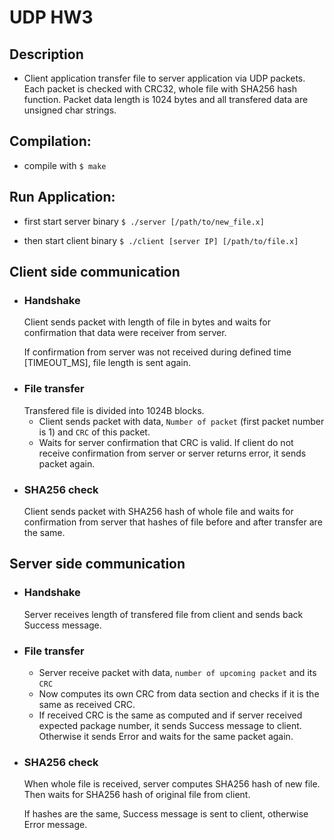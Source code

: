 <h1>UDP HW3</h1>

<h2>Description</h2>

*	Client application transfer file to server application via UDP packets. Each packet is checked with CRC32, whole file with SHA256 hash function. Packet data length is 1024 bytes and all transfered data are unsigned char strings.

<h2>Compilation:</h2>

*	compile with  `$ make`

<h2>Run Application:</h2>

*	first start server binary `$ ./server [/path/to/new_file.x]`

*	then start client binary `$ ./client [server IP] [/path/to/file.x]`

<h2>Client side communication</h2>

*	<h3>Handshake</h3>
		Client sends packet with length of file in bytes and waits for confirmation  that data were receiver from server.

	If confirmation from server was not received during defined time [TIMEOUT_MS], file length is sent again.

* <h3>File transfer</h3>
		Transfered file is divided into 1024B blocks.

	*	Client sends packet with data, `Number of packet` (first packet number is 1) and `CRC` of this packet.
	* Waits for server confirmation that CRC is valid. If client do not receive confirmation from server or server returns error, it sends packet again.

* <h3>SHA256 check</h3>
	Client sends packet with SHA256 hash of whole file and waits for confirmation from server that hashes of file before and after transfer are the same.



<h2>Server side communication</h2>

* <h3>Handshake</h3>
	Server receives length of transfered file from client and sends back Success message.

* <h3>File transfer</h3>

	*	Server receive packet with data, `number of upcoming packet` and its `CRC`
	*	Now computes its own CRC from data section and checks if it is the same as received CRC.
	*	If received CRC is the same as computed and if server received expected package number, it sends Success message to client. Otherwise it sends Error and waits for the same packet again.

* <h3>SHA256 check</h3>
	When whole file is received, server computes SHA256 hash of new file. Then waits for SHA256 hash of original file from client.

	If hashes are the same, Success message is sent to client, otherwise Error message.
